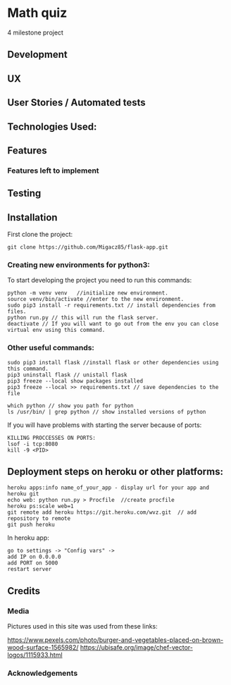 # Math quiz

4 milestone project 

## Development

## UX

## User Stories / Automated tests

## Technologies Used:

## Features 

### Features left to implement

## Testing

## Installation

First clone the project:

```
git clone https://github.com/Migacz85/flask-app.git
```

### Creating new environments for python3: 

To start developing the project you need to run this commands:

```
python -m venv venv   //initialize new environment.
source venv/bin/activate //enter to the new environment.
sudo pip3 install -r requirements.txt // install dependencies from files.
python run.py // this will run the flask server.
deactivate // If you will want to go out from the env you can close virtual env using this command.
```

### Other useful commands:

```
sudo pip3 install flask //install flask or other dependencies using this command.
pip3 uninstall flask // unistall flask
pip3 freeze --local show packages installed 
pip3 freeze --local >> requirements.txt // save dependencies to the file

which python // show you path for python
ls /usr/bin/ | grep python // show installed versions of python
```

If you will have problems with starting the server because of ports:

```
KILLING PROCCESSES ON PORTS:
lsof -i tcp:8080
kill -9 <PID>
```
## Deployment steps on heroku or other platforms:

```
heroku apps:info name_of_your_app - display url for your app and heroku git
echo web: python run.py > Procfile  //create procfile
heroku ps:scale web=1
git remote add heroku https://git.heroku.com/wvz.git  // add repository to remote
git push heroku
```

In heroku app: 

```
go to settings -> "Config vars" -> 
add IP on 0.0.0.0
add PORT on 5000
restart server
```

## Credits

### Media

Pictures used in this site was used from these links:

https://www.pexels.com/photo/burger-and-vegetables-placed-on-brown-wood-surface-1565982/
https://ubisafe.org/image/chef-vector-logos/1115933.html

### Acknowledgements


